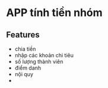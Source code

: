 # APP tính tiền nhóm

## Features

- chia tiền
- nhập các khoản chi tiêu
- số lượng thành viên
- điểm danh
- nội quy
-
